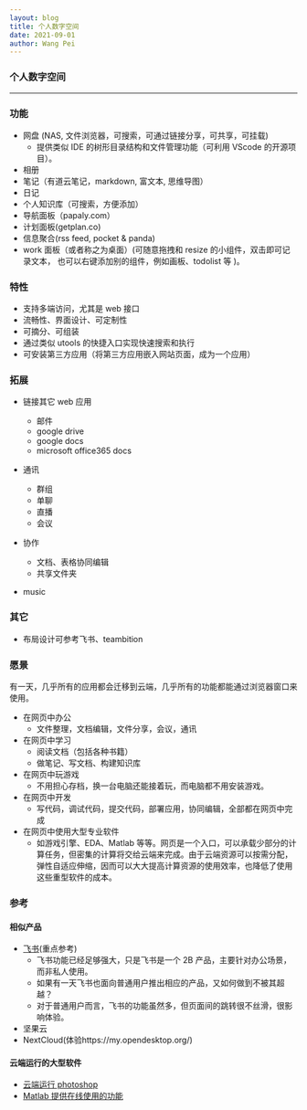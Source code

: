 ```yaml
---
layout: blog
title: 个人数字空间
date: 2021-09-01
author: Wang Pei
---
```


### 个人数字空间

---

### 功能

- 网盘 (NAS, 文件浏览器，可搜索，可通过链接分享，可共享，可挂载)
  - 提供类似 IDE 的树形目录结构和文件管理功能（可利用 VScode 的开源项目）。
- 相册
- 笔记（有道云笔记，markdown, 富文本, 思维导图）
- 日记
- 个人知识库（可搜索，方便添加）
- 导航面板（papaly.com）
- 计划面板(getplan.co)
- 信息聚合(rss feed, pocket & panda)
- work 面板（或者称之为桌面）(可随意拖拽和 resize 的小组件，双击即可记录文本， 也可以右键添加别的组件，例如画板、todolist 等 )。

### 特性

- 支持多端访问，尤其是 web 接口
- 流畅性、界面设计、可定制性
- 可摘分、可组装
- 通过类似 utools 的快捷入口实现快速搜索和执行
- 可安装第三方应用（将第三方应用嵌入网站页面，成为一个应用）

### 拓展

- 链接其它 web 应用

  - 邮件
  - google drive
  - google docs
  - microsoft office365 docs

- 通讯
  - 群组
  - 单聊
  - 直播
  - 会议
- 协作

  - 文档、表格协同编辑
  - 共享文件夹

- music

### 其它

- 布局设计可参考飞书、teambition

### 愿景

有一天，几乎所有的应用都会迁移到云端，几乎所有的功能都能通过浏览器窗口来使用。

- 在网页中办公
  - 文件整理，文档编辑，文件分享，会议，通讯
- 在网页中学习
  - 阅读文档（包括各种书籍）
  - 做笔记、写文档、构建知识库
- 在网页中玩游戏
  - 不用担心存档，换一台电脑还能接着玩，而电脑都不用安装游戏。
- 在网页中开发
  - 写代码，调试代码，提交代码，部署应用，协同编辑，全部都在网页中完成
- 在网页中使用大型专业软件
  - 如游戏引擎、EDA、Matlab 等等。网页是一个入口，可以承载少部分的计算任务，但密集的计算将交给云端来完成。由于云端资源可以按需分配，弹性自适应伸缩，因而可以大大提高计算资源的使用效率，也降低了使用这些重型软件的成本。

### 参考

#### 相似产品

- [飞书](https://feishu.cn)(重点参考)
  - 飞书功能已经足够强大，只是飞书是一个 2B 产品，主要针对办公场景，而非私人使用。
  - 如果有一天飞书也面向普通用户推出相应的产品，又如何做到不被其超越？
  - 对于普通用户而言，飞书的功能虽然多，但页面间的跳转很不丝滑，很影响体验。
- 坚果云
- NextCloud(体验https://my.opendesktop.org/)

#### 云端运行的大型软件

- [云端运行 photoshop](https://www.photopea.com/)
- [Matlab 提供在线使用的功能](https://www.mathworks.com/help/matlab/matlab_env/what-is-matlab-online.html)
